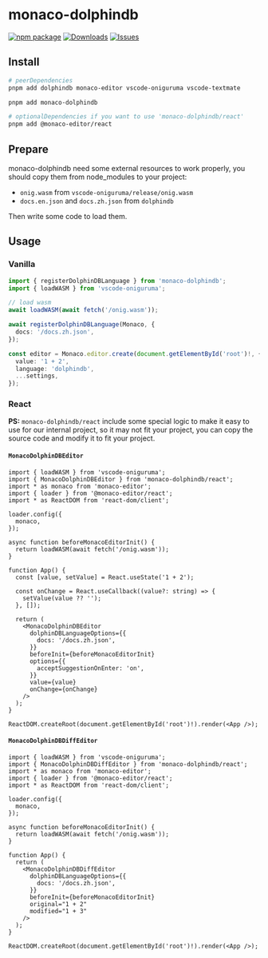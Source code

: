 # monaco-dolphindb

[![npm package][npm-img]][npm-url] [![Downloads][downloads-img]][downloads-url] [![Issues][issues-img]][issues-url]

## Install

```bash
# peerDependencies
pnpm add dolphindb monaco-editor vscode-oniguruma vscode-textmate

pnpm add monaco-dolphindb

# optionalDependencies if you want to use 'monaco-dolphindb/react'
pnpm add @monaco-editor/react
```

## Prepare

monaco-dolphindb need some external resources to work properly, you should copy them from node_modules to your project:

- `onig.wasm` from `vscode-oniguruma/release/onig.wasm`
- `docs.en.json` and `docs.zh.json` from `dolphindb`

Then write some code to load them.

## Usage

### Vanilla

```ts
import { registerDolphinDBLanguage } from 'monaco-dolphindb';
import { loadWASM } from 'vscode-oniguruma';

// load wasm
await loadWASM(await fetch('/onig.wasm'));

await registerDolphinDBLanguage(Monaco, {
  docs: '/docs.zh.json',
});

const editor = Monaco.editor.create(document.getElementById('root')!, {
  value: '1 + 2',
  language: 'dolphindb',
  ...settings,
});
```

### React

**PS:** `monaco-dolphindb/react` include some special logic to make it easy to use for our internal project, so it may not fit your project, you can copy the source code and modify it to fit your project.

#### `MonacoDolphinDBEditor`

```tsx
import { loadWASM } from 'vscode-oniguruma';
import { MonacoDolphinDBEditor } from 'monaco-dolphindb/react';
import * as monaco from 'monaco-editor';
import { loader } from '@monaco-editor/react';
import * as ReactDOM from 'react-dom/client';

loader.config({
  monaco,
});

async function beforeMonacoEditorInit() {
  return loadWASM(await fetch('/onig.wasm'));
}

function App() {
  const [value, setValue] = React.useState('1 + 2');

  const onChange = React.useCallback((value?: string) => {
    setValue(value ?? '');
  }, []);

  return (
    <MonacoDolphinDBEditor
      dolphinDBLanguageOptions={{
        docs: '/docs.zh.json',
      }}
      beforeInit={beforeMonacoEditorInit}
      options={{
        acceptSuggestionOnEnter: 'on',
      }}
      value={value}
      onChange={onChange}
    />
  );
}

ReactDOM.createRoot(document.getElementById('root')!).render(<App />);
```

#### `MonacoDolphinDBDiffEditor`

```tsx
import { loadWASM } from 'vscode-oniguruma';
import { MonacoDolphinDBDiffEditor } from 'monaco-dolphindb/react';
import * as monaco from 'monaco-editor';
import { loader } from '@monaco-editor/react';
import * as ReactDOM from 'react-dom/client';

loader.config({
  monaco,
});

async function beforeMonacoEditorInit() {
  return loadWASM(await fetch('/onig.wasm'));
}

function App() {
  return (
    <MonacoDolphinDBDiffEditor
      dolphinDBLanguageOptions={{
        docs: '/docs.zh.json',
      }}
      beforeInit={beforeMonacoEditorInit}
      original="1 + 2"
      modified="1 + 3"
    />
  );
}

ReactDOM.createRoot(document.getElementById('root')!).render(<App />);
```

[npm-img]: https://img.shields.io/npm/v/monaco-dolphindb
[npm-url]: https://www.npmjs.com/package/monaco-dolphindb
[downloads-img]: https://img.shields.io/npm/dt/monaco-dolphindb
[downloads-url]: https://www.npmtrends.com/monaco-dolphindb
[issues-img]: https://img.shields.io/github/issues/dolphindb/monaco-dolphindb
[issues-url]: https://github.com/dolphindb/monaco-dolphindb/issues
